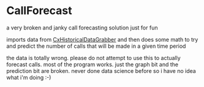 # CallForecast

a very broken and janky call forecasting solution just for fun

imports data from [CxHistoricalDataGrabber](https://github.com/ntflix/CxHistoricalDataGrabber) and then does some math to try and predict the number of calls that will be made in a given time period

the data is totally wrong. please do not attempt to use this to actually forecast calls.
most of the program works. just the graph bit and the prediction bit are broken. never done data science before so i have no idea what i'm doing :-)

